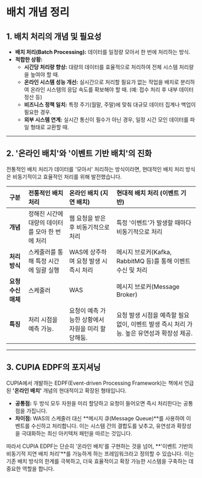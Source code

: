 # 배치 개념 정리

## **1. 배치 처리의 개념 및 필요성**

* **배치 처리(Batch Processing):** 데이터를 일정량 모아서 한 번에 처리하는 방식.
* **적합한 상황:**
  * **시간당 처리량 향상:** 대량의 데이터를 효율적으로 처리하여 전체 시스템 처리량을 높여야 할 때.
  * **온라인 시스템 성능 개선:** 실시간으로 처리할 필요가 없는 작업을 배치로 분리하여 온라인 시스템의 응답 속도를 확보해야 할 때. (예: 접수 처리 후 내부 데이터 정산 등)
  * **비즈니스 정책 일치:** 특정 주기(월말, 주말)에 맞춰 대규모 데이터 집계나 백업이 필요한 경우.
  * **외부 시스템 연계:** 실시간 통신이 필수가 아닌 경우, 일정 시간 모인 데이터를 파일 형태로 교환할 때.

---

## **2. '온라인 배치'와 '이벤트 기반 배치'의 진화**

전통적인 배치 처리가 데이터를 '모아서' 처리하는 방식이라면, 현대적인 배치 처리 방식은 비동기적이고 효율적인 처리를 위해 발전했습니다.

| 구분 | **전통적인 배치 처리** | **온라인 배치 (지연 배치)** | **현대적 배치 처리 (이벤트 기반)** |
| :--- | :--- | :--- | :--- |
| **개념** | 정해진 시간에 대량의 데이터를 모아 한 번에 처리 | 웹 요청을 받은 후 비동기적으로 처리 | 특정 '이벤트'가 발생할 때마다 비동기적으로 처리 |
| **처리 방식** | 스케줄러를 통해 특정 시간에 일괄 실행 | WAS에 상주하며 요청 발생 시 즉시 처리 | 메시지 브로커(Kafka, RabbitMQ 등)를 통해 이벤트 수신 및 처리 |
| **요청 수신 매체** | 스케줄러 | WAS | 메시지 브로커(Message Broker) |
| **특징** | 처리 시점을 예측 가능. | 요청이 예측 가능한 상황에서 자원을 미리 할당해둠. | 요청 발생 시점을 예측할 필요 없이, 이벤트 발생 즉시 처리 가능. 높은 유연성과 확장성 제공. |

---

## **3. CUPIA EDPF의 포지셔닝**

CUPIA에서 개발하는 EDPF(Event-driven Processing Framework)는 책에서 언급된 **'온라인 배치'** 개념의 현대적이고 확장된 형태입니다.

* **공통점:** 두 방식 모두 자원을 미리 할당하고 요청이 들어오면 즉시 처리한다는 공통점을 가집니다.
* **차이점:** WAS의 스케줄러 대신 **메시지 큐(Message Queue)**를 사용하여 이벤트를 수신하고 처리합니다. 이는 시스템 간의 결합도를 낮추고, 유연성과 확장성을 극대화하는 최신 아키텍처 패턴을 따르는 것입니다.

따라서 CUPIA EDPF는 단순히 '온라인 배치'를 구현하는 것을 넘어, **'이벤트 기반의 비동기적 지연 배치 처리'**를 가능하게 하는 프레임워크라고 정의할 수 있습니다. 이는 기존 배치 방식의 한계를 극복하고, 더욱 효율적이고 확장 가능한 시스템을 구축하는 데 중요한 역할을 합니다.
